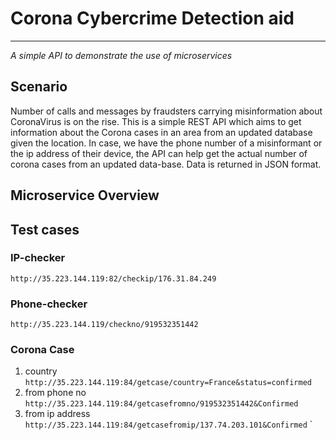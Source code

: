 # Corona Cybercrime Detection aid
------
*A simple API to demonstrate the use of microservices*

## Scenario
Number of calls and messages by fraudsters carrying misinformation about CoronaVirus is on the rise. This is a simple REST API which aims to get information about the Corona cases in an area from an updated database given the location. In case, we have the phone number of a misinformant or the ip address of their device, the API can help get the actual number of corona cases from an updated data-base. Data is returned in JSON format.

## Microservice Overview

## Test cases

### IP-checker

`http://35.223.144.119:82/checkip/176.31.84.249`

### Phone-checker

`http://35.223.144.119/checkno/919532351442`

### Corona Case

1. country
    `http://35.223.144.119:84/getcase/country=France&status=confirmed`
2. from phone no
    `http://35.223.144.119:84/getcasefromno/919532351442&Confirmed`
3. from ip address
     `http://35.223.144.119:84/getcasefromip/137.74.203.101&Confirmed`
     `
